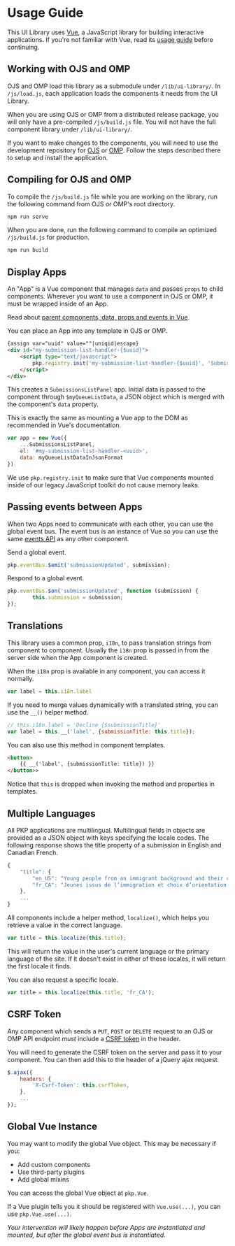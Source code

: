 # Usage Guide

This UI Library uses [Vue](https://vuejs.org/), a JavaScript library for building interactive applications. If you're not familiar with Vue, read its [usage guide](https://vuejs.org/v2/guide/) before continuing.

## Working with OJS and OMP

OJS and OMP load this library as a submodule under `/lib/ui-library/`. In `/js/load.js`, each application loads the components it needs from the UI Library.

When you are using OJS or OMP from a distributed release package, you will only have a pre-compiled `/js/build.js` file. You will not have the full component library under `/lib/ui-library/`.

If you want to make changes to the components, you will need to use the development repository for [OJS](https://github.com/pkp/ojs) or [OMP](https://github.com/pkp/omp). Follow the steps described there to setup and install the application.

## Compiling for OJS and OMP

To compile the `/js/build.js` file while you are working on the library, run the following command from OJS or OMP's root directory.

```bash
npm run serve
```

When you are done, run the following command to compile an optimized `/js/build.js` for production.

```bash
npm run build
```

## Display Apps

An "App" is a Vue component that manages `data` and passes `props` to child components. Wherever you want to use a component in OJS or OMP, it must be wrapped inside of an App.

Read about [parent components, data, props and events in Vue](https://vuejs.org/v2/guide/components.html#Organizing-Components).

You can place an App into any template in OJS or OMP.

```html
{assign var="uuid" value=""|uniqid|escape}
<div id="my-submission-list-handler-{$uuid}">
	<script type="text/javascript">
		pkp.registry.init('my-submission-list-handler-{$uuid}', 'SubmissionsListPanel', {$myQueueListData|json_encode});
	</script>
</div>
```

This creates a `SubmissionsListPanel` app. Initial data is passed to the component through `$myQueueListData`, a JSON object which is merged with the component's `data` property.

This is exactly the same as mounting a Vue app to the DOM as recommended in Vue's documentation.

```js
var app = new Vue({
	...SubmissionsListPanel,
	el: '#my-submission-list-handler-<uuid>',
	data: myQueueListDataInJsonFormat
})
```

We use `pkp.registry.init` to make sure that Vue components mounted inside of our legacy JavaScript toolkit do not cause memory leaks.

## Passing events between Apps

When two Apps need to communicate with each other, you can use the global event bus. The event bus is an instance of Vue so you can use the same [events API](https://vuejs.org/v2/api/#Instance-Methods-Events) as any other component.

Send a global event.

```js
pkp.eventBus.$emit('submissionUpdated', submission);
```

Respond to a global event.

```js
pkp.eventBus.$on('submissionUpdated', function (submission) {
		this.submission = submission;
});
```

## Translations

This library uses a common prop, `i18n`, to pass translation strings from component to component. Usually the `i18n` prop is passed in from the server side when the App component is created.

When the `i18n` prop is available in any component, you can access it normally.

```js
var label = this.i18n.label
```

If you need to merge values dynamically with a translated string, you can use the `__()` helper method.

```js
// this.i18n.label = 'Decline {$submissionTitle}'
var label = this.__('label', {submissionTitle: this.title});
```

You can also use this method in component templates.

```html
<button>
	{{ __('label', {submissionTitle: title}) }}
</button>>
```

Notice that `this` is dropped when invoking the method and properties in templates.

## Multiple Languages

All PKP applications are multilingual. Multilingual fields in objects are provided as a JSON object with keys specifying the locale codes. The following response shows the title property of a submission in English and Canadian French.

```js
{
	"title": {
		"en_US": "Young people from an immigrant background and their choice of post-secondary orientation in Montreal",
		"fr_CA": "Jeunes issus de l’immigration et choix d’orientation au postsecondaire à Montréal"
	},
	...
}
```

All components include a helper method, `localize()`, which helps you retrieve a value in the correct language.

```js
var title = this.localize(this.title);
```

This will return the value in the user's current language or the primary language of the site. If it doesn't exist in either of these locales, it will return the first locale it finds.

You can also request a specific locale.

```js
var title = this.localize(this.title, 'fr_CA');
```

## CSRF Token

Any component which sends a `PUT`, `POST` or `DELETE` request to an OJS or OMP API endpoint _must_ include a [CSRF token](https://en.wikipedia.org/wiki/Cross-site_request_forgery) in the header.

You will need to generate the CSRF token on the server and pass it to your component. You can then add this to the header of a jQuery ajax request.

```js
$.ajax({
	headers: {
		'X-Csrf-Token': this.csrfToken,
	},
	...
});
```

## Global Vue Instance

You may want to modify the global Vue object. This may be necessary if you:

- Add custom components
- Use third-party plugins
- Add global mixins

You can access the global Vue object at `pkp.Vue`.

If a Vue plugin tells you it should be registered with `Vue.use(...)`, you can use `pkp.Vue.use(...)`.

*Your intervention will likely happen before Apps are instantiated and mounted, but after the global event bus is instantiated.*

